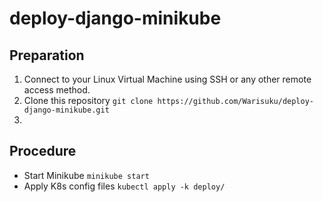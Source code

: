 # deploy-django-minikube

## Preparation
1. Connect to your Linux Virtual Machine using SSH or any other remote access method.
2. Clone this repository  `git clone https://github.com/Warisuku/deploy-django-minikube.git`
3. 


## Procedure
- Start Minikube 
`minikube start`  
- Apply K8s config files 
`kubectl apply -k deploy/`
